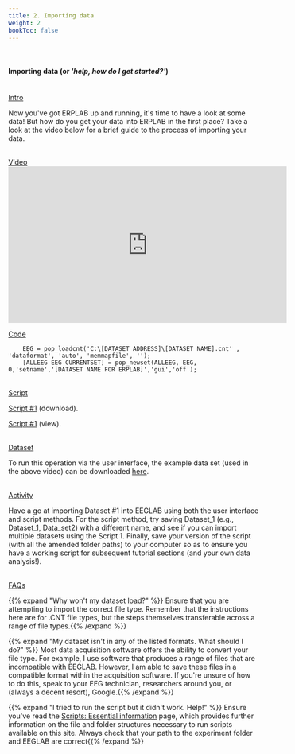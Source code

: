 ```yaml
---
title: 2. Importing data
weight: 2
bookToc: false
---
```

<br>

#### Importing data (or *'help, how do I get started?'*)

<br>
<u>  Intro</u>

Now you've got ERPLAB up and running, it's time to have a look at some data! But how do you get your data into ERPLAB in the first place? Take a look at the video below for a brief guide to the process of importing your data.

<br>
<u> Video</u>
<br>
<iframe width="560" height="315" src="https://www.youtube.com/embed/nsI2O7Y-fUo" title="YouTube video player" frameborder="0" allow="accelerometer; autoplay; clipboard-write; encrypted-media; gyroscope; picture-in-picture; web-share" allowfullscreen></iframe>

<u> Code </u>

        EEG = pop_loadcnt('C:\[DATASET ADDRESS]\[DATASET NAME].cnt' , 'dataformat', 'auto', 'memmapfile', '');      
        [ALLEEG EEG CURRENTSET] = pop_newset(ALLEEG, EEG, 0,'setname','[DATASET NAME FOR ERPLAB]','gui','off'); 
        
<br>
<u> Script</u> 

 [Script #1](/erp/files/script_1.zip) (download).

 [Script #1](/erp/files/script_1.txt) (view).

<br>
<u> Dataset</u> 

To run this operation via the user interface, the example data set (used in the above video) can be downloaded [here](https://drive.google.com/drive/folders/14ZlXqNKQVOCI1ZDHlCSHqVuea1CQlNMu?usp=sharing).

<br>
<u>Activity</u>

Have a go at importing Dataset #1 into EEGLAB using both the user interface and script methods. For the script method, try saving Dataset_1 (e.g., Dataset_1, Data_set2) with a different name, and see if you can import multiple datasets using the Script 1. Finally, save your version of the script (with all the amended folder paths) to your computer so as to ensure you have a working script for subsequent tutorial sections (and your own data analysis!).

<br>
<u>FAQs</u>

{{% expand "Why won't my dataset load?" %}}
Ensure that you are attempting to import the correct file type. Remember that the instructions here are for .CNT file types, but the steps themselves transferable across a range of file types.{{% /expand %}}

{{% expand "My dataset isn't in any of the listed formats. What should I do?" %}}
Most data acquisition software offers the ability to convert your file type. For example, I use software that produces a range of files that are incompatible with EEGLAB. However, I am able to save these files in a compatible format within the acquisition software. If you're unsure of how to do this, speak to your EEG technician, researchers around you, or (always a decent resort), Google.{{% /expand %}}

{{% expand "I tried to run the script but it didn't work. Help!" %}}
Ensure you've read the [Scripts: Essential information](https://j-lewen.github.io/erp/docs/scripts/) page, which provides further information on the file and folder structures necessary to run scripts available on this site. Always check that your path to the experiment folder and EEGLAB are correct{{% /expand %}}